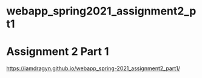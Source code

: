 # webapp_spring2021_assignment2_pt1
# Assignment 2 Part 1

https://iamdragyn.github.io/webapp_spring-2021_assignment2_part1/
